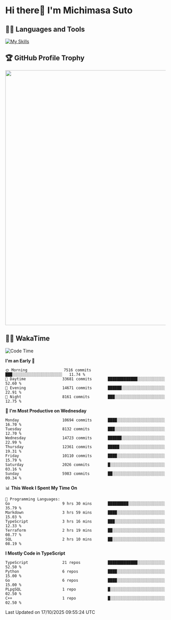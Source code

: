 # Hi there👋 I'm Michimasa Suto

## 🧑‍💻 Languages and Tools
[![My Skills](https://skillicons.dev/icons?i=ts,nextjs,react,go,python,aws,terraform)](https://skillicons.dev)

<!--
**Suto-Michimasa/Suto-Michimasa** is a ✨ _special_ ✨ repository because its `README.md` (this file) appears on your GitHub profile.

Here are some ideas to get you started:

- 🔭 I’m currently working on ...
- 🌱 I’m currently learning ...
- 👯 I’m looking to collaborate on ...
- 🤔 I’m looking for help with ...
- 💬 Ask me about ...
- 📫 How to reach me: ...
- 😄 Pronouns: ...
- ⚡ Fun fact: ...
-->

<!--
## 💎 Github Stats

<div>
  <img height="170" align="left" src="https://github-readme-stats-psi-three-31.vercel.app/api?username=Suto-michimasa&count_private=true&show_icons=true&theme=dark" />
  <img height="170" src="https://github-readme-stats-psi-three-31.vercel.app/api/top-langs/?username=Suto-michimasa&langs_count=8&layout=compact&theme=dark" />
</div>
-->

## 🏆 GitHub Profile Trophy

<img width="800" src="https://github-profile-trophy.vercel.app/?username=Suto-michimasa&theme=onedark&no-frame=true"/>


## 🧑‍💻 WakaTime
<!--START_SECTION:waka-->
![Code Time](http://img.shields.io/badge/Code%20Time-1%2C398%20hrs%2034%20mins-blue)

**I'm an Early 🐤** 

```text
🌞 Morning                7516 commits        ███░░░░░░░░░░░░░░░░░░░░░░   11.74 % 
🌆 Daytime                33681 commits       █████████████░░░░░░░░░░░░   52.60 % 
🌃 Evening                14671 commits       ██████░░░░░░░░░░░░░░░░░░░   22.91 % 
🌙 Night                  8161 commits        ███░░░░░░░░░░░░░░░░░░░░░░   12.75 % 
```
📅 **I'm Most Productive on Wednesday** 

```text
Monday                   10694 commits       ████░░░░░░░░░░░░░░░░░░░░░   16.70 % 
Tuesday                  8132 commits        ███░░░░░░░░░░░░░░░░░░░░░░   12.70 % 
Wednesday                14723 commits       ██████░░░░░░░░░░░░░░░░░░░   22.99 % 
Thursday                 12361 commits       █████░░░░░░░░░░░░░░░░░░░░   19.31 % 
Friday                   10110 commits       ████░░░░░░░░░░░░░░░░░░░░░   15.79 % 
Saturday                 2026 commits        █░░░░░░░░░░░░░░░░░░░░░░░░   03.16 % 
Sunday                   5983 commits        ██░░░░░░░░░░░░░░░░░░░░░░░   09.34 % 
```


📊 **This Week I Spent My Time On** 

```text
💬 Programming Languages: 
Go                       9 hrs 30 mins       █████████░░░░░░░░░░░░░░░░   35.79 % 
Markdown                 3 hrs 59 mins       ████░░░░░░░░░░░░░░░░░░░░░   15.03 % 
TypeScript               3 hrs 16 mins       ███░░░░░░░░░░░░░░░░░░░░░░   12.33 % 
Terraform                2 hrs 19 mins       ██░░░░░░░░░░░░░░░░░░░░░░░   08.77 % 
SQL                      2 hrs 10 mins       ██░░░░░░░░░░░░░░░░░░░░░░░   08.19 % 
```

**I Mostly Code in TypeScript** 

```text
TypeScript               21 repos            █████████████░░░░░░░░░░░░   52.50 % 
Python                   6 repos             ████░░░░░░░░░░░░░░░░░░░░░   15.00 % 
Go                       6 repos             ████░░░░░░░░░░░░░░░░░░░░░   15.00 % 
PLpgSQL                  1 repo              █░░░░░░░░░░░░░░░░░░░░░░░░   02.50 % 
C++                      1 repo              █░░░░░░░░░░░░░░░░░░░░░░░░   02.50 % 
```




 Last Updated on 17/10/2025 09:55:24 UTC
<!--END_SECTION:waka-->
